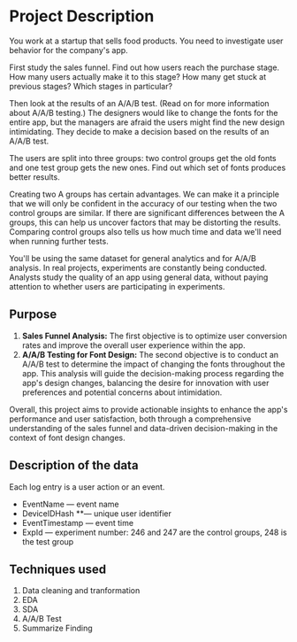# Project Description
You work at a startup that sells food products. You need to investigate user behavior for the company's app.

First study the sales funnel. Find out how users reach the purchase stage. How many users actually make it to this stage? How many get stuck at previous stages? Which stages in particular?

Then look at the results of an A/A/B test. (Read on for more information about A/A/B testing.) The designers would like to change the fonts for the entire app, but the managers are afraid the users might find the new design intimidating. They decide to make a decision based on the results of an A/A/B test.

The users are split into three groups: two control groups get the old fonts and one test group gets the new ones. Find out which set of fonts produces better results.

Creating two A groups has certain advantages. We can make it a principle that we will only be confident in the accuracy of our testing when the two control groups are similar. If there are significant differences between the A groups, this can help us uncover factors that may be distorting the results. Comparing control groups also tells us how much time and data we'll need when running further tests.

You'll be using the same dataset for general analytics and for A/A/B analysis. In real projects, experiments are constantly being conducted. Analysts study the quality of an app using general data, without paying attention to whether users are participating in experiments.

## Purpose
1. **Sales Funnel Analysis:** The first objective is to optimize user conversion rates and improve the overall user experience within the app.
2. **A/A/B Testing for Font Design:** The second objective is to conduct an A/A/B test to determine the impact of changing the fonts throughout the app. This analysis will guide the decision-making process regarding the app's design changes, balancing the desire for innovation with user preferences and potential concerns about intimidation.

Overall, this project aims to provide actionable insights to enhance the app's performance and user satisfaction, both through a comprehensive understanding of the sales funnel and data-driven decision-making in the context of font design changes. 

## Description of the data
Each log entry is a user action or an event.
+ EventName — event name
+ DeviceIDHash **— unique user identifier
+ EventTimestamp — event time
+ ExpId — experiment number: 246 and 247 are the control groups, 248 is the test group

## Techniques used
1. Data cleaning and tranformation
2. EDA
3. SDA
4. A/A/B Test
5. Summarize Finding
